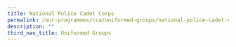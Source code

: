 ```yaml
---
title: National Police Cadet Corps
permalink: /our-programmes/cca/uniformed-groups/national-police-cadet-corps
description: ""
third_nav_title: Uniformed Groups
---
```


